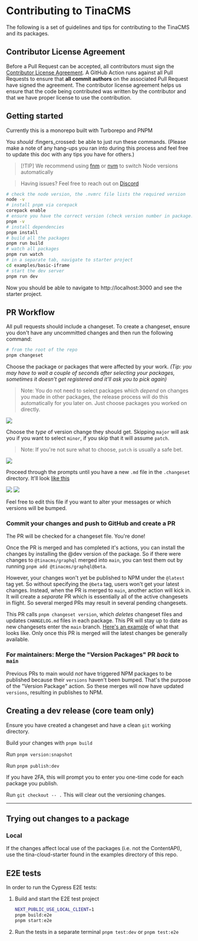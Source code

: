 # Contributing to TinaCMS

The following is a set of guidelines and tips for contributing to the TinaCMS and its packages.

## Contributor License Agreement

Before a Pull Request can be accepted, all contributors must sign the [Contributor License Agreement](https://cla-assistant.io/tinacms/tinacms). A GitHub Action runs against all Pull Requests to ensure that **all commit authors** on the associated Pull Request have signed the agreement. The contributor license agreement helps us ensure that the code being contributed was written by the contributor and that we have proper license to use the contribution.

## Getting started

Currently this is a monorepo built with Turborepo and PNPM

You _should_ :fingers_crossed: be able to just run these commands. (Please make a note of any hang-ups you ran into during this process and feel free to update this doc with any tips you have for others.)

> [!TIP] We recommend using [fnm](https://github.com/Schniz/fnm) or [nvm](https://github.com/nvm-sh/nvm) to switch Node versions automatically

> Having issues? Feel free to reach out on [Discord](https://discord.com/invite/zumN63Ybpf)

```sh
# check the node version, the .nvmrc file lists the required version
node -v
# install pnpm via corepack
corepack enable
# ensure you have the correct version (check version number in package.json)
pnpm -v
# install dependencies
pnpm install
# build all the packages
pnpm run build
# watch all packages
pnpm run watch
# in a separate tab, navigate to starter project
cd examples/basic-iframe
# start the dev server
pnpm run dev
```

Now you should be able to navigate to http://localhost:3000 and see the starter project.

## PR Workflow

All pull requests should include a changeset. To create a changeset, ensure you don't have any uncommitted changes and then run the following command:

```sh
# from the root of the repo
pnpm changeset
```

Choose the package or packages that were affected by your work. _(Tip: you may have to wait a couple of seconds after selecting your packages, sometimes it doesn't get registered and it'll ask you to pick again)_

> Note: You do not need to select packages which _depend_ on changes you made in other packages, the release process will do this automatically for you later on. Just choose packages you worked on directly.

![](https://github.com/tinacms/tina-graphql-gateway/blob/main/meta/yarn-changeset-1.png)

Choose the _type_ of version change they should get. Skipping `major` will ask you if you want to select `minor`, if you skip that it will assume `patch`.

> Note: If you're not sure what to choose, `patch` is usually a safe bet.

![](https://github.com/tinacms/tina-graphql-gateway/blob/main/meta/yarn-changeset-2.png)

Proceed through the prompts until you have a new `.md` file in the `.changeset` directory. It'll look [like this](https://github.com/tinacms/tina-graphql-gateway/blob/348ef1e57e2e61fb9896d616aabc6f3c85d37140/.changeset/pretty-sloths-return.md)

![](https://github.com/tinacms/tina-graphql-gateway/blob/main/meta/yarn-changeset-3.png)
![](https://github.com/tinacms/tina-graphql-gateway/blob/main/meta/yarn-changeset-4.png)

Feel free to edit this file if you want to alter your messages or which versions will be bumped.

### Commit your changes and push to GitHub and create a PR

The PR will be checked for a changeset file. You're done!

Once the PR is merged and has completed it's actions, you can install the changes by installing the @dev version of the package. So if there were changes to `@tinacms/graphql` merged into `main`, you can test them out by running `pnpm add @tinacms/graphql@beta`.

However, your changes won't yet be published to NPM under the `@latest` tag yet. So without specifying the `@beta` tag, users won't get your latest changes. Instead, when the PR is merged to `main`, another action will kick in. It will create a _separate_ PR which is essentially all of the active changesets in flight. So several merged PRs may result in several pending changesets.

This PR calls `pnpm changeset version`, which _deletes_ changeset files and updates `CHANGELOG.md` files in each package. This PR will stay up to date as new changesets enter the `main` branch. [Here's an example](https://github.com/tinacms/tina-graphql-gateway/pull/316) of what that looks like. Only once this PR is merged will the latest changes be generally available.

### For maintainers: Merge the "Version Packages" PR _back_ to `main`

Previous PRs to main would _not_ have triggered NPM packages to be published because their `versions` haven't been bumped. That's the purpose of the "Version Package" action. So these merges will now have updated `versions`, resulting in publishes to NPM.

## Creating a dev release (core team only)

Ensure you have created a changeset and have a clean `git` working directory.

Build your changes with `pnpm build`

Run `pnpm version:snapshot`

Run `pnpm publish:dev`

If you have 2FA, this will prompt you to enter you one-time code for each package you publish.

Run `git checkout -- .` This will clear out the versioning changes.

---

## Trying out changes to a package

### Local

If the changes affect local use of the packages (i.e. not the ContentAPI), use the tina-cloud-starter found in the examples directory of this repo.

## E2E tests

In order to run the Cypress E2E tests:

1. Build and start the E2E test project
   ```sh
   NEXT_PUBLIC_USE_LOCAL_CLIENT=1
   pnpm build:e2e
   pnpm start:e2e
   ```
2. Run the tests in a separate terminal `pnpm test:dev` or `pnpm test:e2e`
